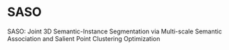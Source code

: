 # SASO
SASO: Joint 3D Semantic-Instance Segmentation via Multi-scale Semantic Association and Salient Point Clustering Optimization
